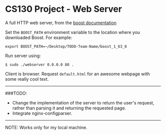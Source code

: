 # CS130 Project - Web Server

A full HTTP web server, from the [boost documentation](http://www.boost.org/doc/libs/1_53_0/doc/html/boost_asio/examples.html)

Set the `BOOST_PATH` environment variable to the location where you downloaded Boost.
For example:
```
export BOOST_PATH=~/Desktop/TODO-Team-Name/boost_1_63_0
```

Run server using:
```
$ sudo ./webserver 0.0.0.0 80 .
```

Client is browser. Request `default.html` for an awesome webpage with some really cool text.

***

###TODO: 
* Change the implementation of the server to return the user's request, rather than
parsing it and returning the requested page.
* Integrate nginx-configparser.

***

NOTE: Works only for my local machine.